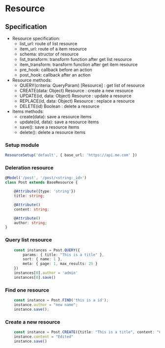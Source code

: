# Resource

## Specification
- Resource specification:
    - list_url: route of list resource
    - item_url: route of a item resource
    - schema: structor of resource
    - list_transform: transform function after get list resource
    - item_transform: transform function after get item resource
    - pre_hook: callback before an action
    - post_hook: callback after an action
- Resource methods:
    - QUERY(criteria: QueryParam) [Resource] : get list of resource
    - CREATE(data: Object) Resource : create a new resource
    - UPDATE(id, data: Object) Resource : update a resource
    - REPLACE(id, data: Object) Resource : replace a resource
    - DELETE(id) Boolean : delete a resource
- Items methods:
    - create(data): save a resource items
    - update(id, data): save a resource items
    - save(): save a resource items
    - delete(): delete a resource items

### Setup module

```ts
ResourceSetup('default', { base_url: 'https://api.me.com' })
```

### Deleration resource

```ts
@Model('/post', '/post/<string:_id>')
class Post extends BaseResource {

    @Attribute({type: 'string'})
    title: string;

    @Attribute()
    content: string;

    @Attribute()
    author: string;
}

```


### Query list resource

```ts
    const instances = Post.QUERY({
        params: { title: "This is a title" },
        sort: { name: 1 },
        meta: { page: 1, max_results: 25 }
    })
    instances[0].author = 'admin'
    instances[0].save()
```


### Find one resource
```ts
    const instance = Post.FIND('this is a id');
    instance.author = "new name";
    instance.save();
```


### Create a new resource
```ts
    const instance = Post.CREATE({title: "This is a title", content: "Content of this post"});
    instance.content = "Edited"
    instance.save()
```